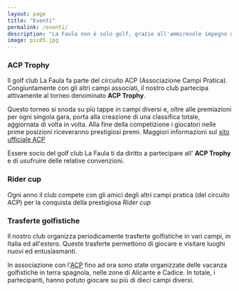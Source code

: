 ```yaml
---
layout: page
title: "Eventi"
permalink: /eventi/
description: "La Faula non é solo golf, grazie all'ammirevole impegno dei soci,  numerosi sono gli eventi e le trasferte che vengono organizzati"
image: pic05.jpg
---
```


### ACP Trophy

Il golf club La Faula fa parte del circuito ACP (Associazione Campi Pratica). Congiuntamente con gli altri campi associati, il nostro club partecipa attivamente al torneo denominato **ACP Trophy**.

Questo torneo si snoda su più tappe in campi diversi e, oltre alle premiazioni per ogni singola gara, porta alla creazione di una classifica totale, aggiornata di volta in volta. Alla fine della competizione i giocatori nelle prime posizioni riceveranno prestigiosi premi.
Maggiori informazioni sul [sito ufficiale ACP](http://www.acpgolf.it)

Essere socio del golf club La Faula ti da diritto a partecipare all' **ACP Trophy** e di usufruire delle relative convenzioni.


### Rider cup

Ogni anno il club compete con gli amici degli altri campi pratica (del circuito ACP) per la conquista della prestigiosa _Rider cup_


### Trasferte golfistiche

Il nostro club organizza periodicamente trasferte golfistiche in vari campi, in Italia ed all'estero.
Queste trasferte permettono di giocare e visitare luoghi nuovi ed entusiasmanti.

In associazione con l'[ACP](http://www.acpgolf.it) fino ad ora sono state organizzate delle vacanza golfistiche in terra spagnola, nelle zone di Alicante e Cadice.
In totale, i partecipanti, hanno potuto giocare su più di dieci campi diversi.



